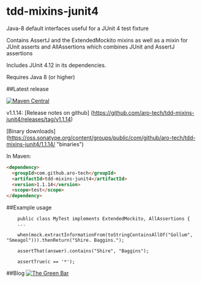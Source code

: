 # tdd-mixins-junit4
Java-8 default interfaces useful for a JUnit 4 test fixture

Contains AssertJ and the ExtendedMockito mixins as well as a mixin for JUnit asserts and AllAssertions which combines JUnit and AssertJ assertions

Includes JUnit 4.12 in its dependencies.

Requires Java 8 (or higher)


##Latest release

[![Maven Central](https://maven-badges.herokuapp.com/maven-central/com.github.aro-tech/tdd-mixins-junit4/badge.svg)](http://search.maven.org/#artifactdetails|com.github.aro-tech|tdd-mixins-junit4|1.1.14|jar)

v1.1.14: [Release notes on github] (https://github.com/aro-tech/tdd-mixins-junit4/releases/tag/v1.1.14)

[Binary downloads] (https://oss.sonatype.org/content/groups/public/com/github/aro-tech/tdd-mixins-junit4/1.1.14/ "binaries")

In Maven:

```html
<dependency>
  <groupId>com.github.aro-tech</groupId>
  <artifactId>tdd-mixins-junit4</artifactId>
  <version>1.1.14</version>
  <scope>test</scope>
</dependency>
```

##Example usage 
```
	public class MyTest implements ExtendedMockito, AllAssertions { 
	...
```	

```
	when(mock.extractInformationFrom(toStringContainsAllOf("Gollum", "Smeagol"))).thenReturn("Shire. Baggins.");
```

```
	assertThat(answer).contains("Shire", "Baggins");
```
	
```
	assertTrue(c == '*');
```		
 
##Blog
[![The Green Bar](https://img.shields.io/badge/My_Blog:-The_Green_Bar-brightgreen.svg)](https://thegreenbar.wordpress.com/)
